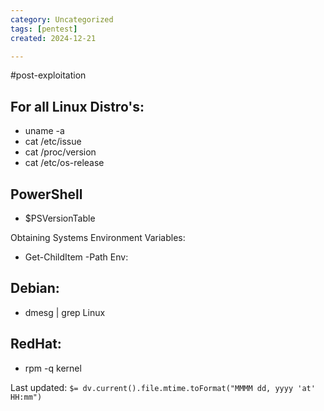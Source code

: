 ```yaml
---
category: Uncategorized
tags: [pentest]
created: 2024-12-21

---
```

#post-exploitation
## For all Linux Distro's:

- uname -a
- cat /etc/issue
- cat /proc/version
- cat /etc/os-release

## PowerShell 

- $PSVersionTable

Obtaining Systems Environment Variables:

- Get-ChildItem -Path Env:

## Debian:

- dmesg | grep Linux

## RedHat:

- rpm -q kernel


Last updated: `$= dv.current().file.mtime.toFormat("MMMM dd, yyyy 'at' HH:mm")`

